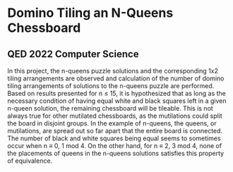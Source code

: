 # Domino Tiling an N-Queens Chessboard
## QED 2022 Computer Science

In this project, the n-queens puzzle solutions and the corresponding 1x2 tiling arrangements
are observed and calculation of the number of domino tiling arrangements of solutions to
the n-queens puzzle are performed. Based on results presented for n ≤ 15, it is hypothesized
that as long as the necessary condition of having equal white and black squares left in a
given n-queen solution, the remaining chessboard will be tileable. This is not always true
for other mutilated chessboards, as the mutilations could split the board in disjoint groups.
In the example of n-queens, the queens, or mutilations, are spread out so far apart that the
entire board is connected. The number of black and white squares being equal seems to
sometimes occur when n ≡ 0, 1 mod 4. On the other hand, for n ≡ 2, 3 mod 4, none of the
placements of queens in the n-queens solutions satisfies this property of equivalence.
